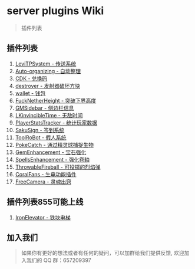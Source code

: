 # server plugins Wiki

> 插件列表

## 插件列表

1. [LeviTPSystem - 传送系统](/plugins/1.md)
2. [Auto-organizing - 自动整理](/plugins/2.md)
3. [CDK - 兑换码](/plugins/3.md)
4. [destroyer - 发射器破坏方块](/plugins/4.md)
5. [wallet - 钱包](/plugins/7.md)
12. [FuckNetherHeight - 突破下界高度](/plugins/8.md)
6. [GMSidebar - 侧边栏信息](/plugins/10.md)
7. [LKinvincibleTime - 无敌时间](/plugins/13.md)
8. [PlayerStatsTracker - 统计玩家数据](/plugins/14.md)
9. [SakuSign - 签到系统](/plugins/15.md)
10. [ToolRoBot - 假人系统](/plugins/17.md)
11. [PokeCatch - 通过精灵球捕捉生物](/plugins/poke.md)
13. [GemEnhancement - 宝石强化](/plugins/0504-1-zbqh.md)
14. [SpellsEnhancement - 强化卷轴](/plugins/0504-2-juanzhou.md)
15. [ThrowableFireball - 可投掷的烈焰弹](/plugins/0504-3-lieyandan.md)
16. [CoralFans - 生电功能插件](https://coralfans-dev.github.io/CoralFans-doc/#/MainDoc?id=coralfans)
17. [FreeCamera - 灵魂出窍](/plugins/fc.md)

## 插件列表855可能上线

1. [IronElevator - 铁块电梯](/plugins/12.md)

## 加入我们

> 如果你有更好的想法或者有任何的疑问，可以加群给我们提供反馈, 欢迎加入我们的 QQ 群：657209397
